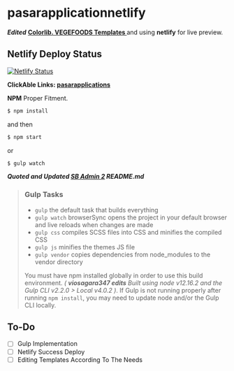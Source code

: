 # pasarapplicationnetlify
**_Edited_** **[ Colorlib. VEGEFOODS Templates ](https://colorlib.com/wp/template/vegefoods/)** and using **netlify** for live preview. 

## Netlify Deploy Status
[![Netlify Status](https://api.netlify.com/api/v1/badges/f8401b63-0104-4985-acd7-61e1778bc37f/deploy-status)](https://app.netlify.com/sites/pasarapplication/deploys)

**ClickAble Links: [pasarapplications](https://pasarapplication.netlify.app)**

**NPM** Proper Fitment.
```sh
$ npm install
```
and then
```sh
$ npm start
```
or
```sh
$ gulp watch
```

__*Quoted and Updated **[SB Admin 2](https://startbootstrap.com/template-overviews/sb-admin-2/)** README.md*__

> ### Gulp Tasks
>
> -   `gulp` the default task that builds everything
> -   `gulp watch` browserSync opens the project in your default browser and live reloads when changes are made
> -   `gulp css` compiles SCSS files into CSS and minifies the compiled CSS
> -   `gulp js` minifies the themes JS file
> -   `gulp vendor` copies dependencies from node_modules to the vendor directory
>
> You must have npm installed globally in order to use this build environment. _( **viosagara347 edits** Built using node v12.16.2 and the Gulp CLI v2.2.0 > Local v4.0.2 )_. If Gulp is not running properly after running `npm install`, you may need to update node and/or the Gulp CLI locally. 

## To-Do 
- [ ] Gulp Implementation
- [ ] Netlify Success Deploy
- [ ] Editing Templates According To The Needs